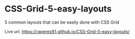 # CSS-Grid-5-easy-layouts
5 common layouts that can be easily done with CSS Grid

Live url: https://raperez81.github.io/CSS-Grid-5-easy-layouts/
